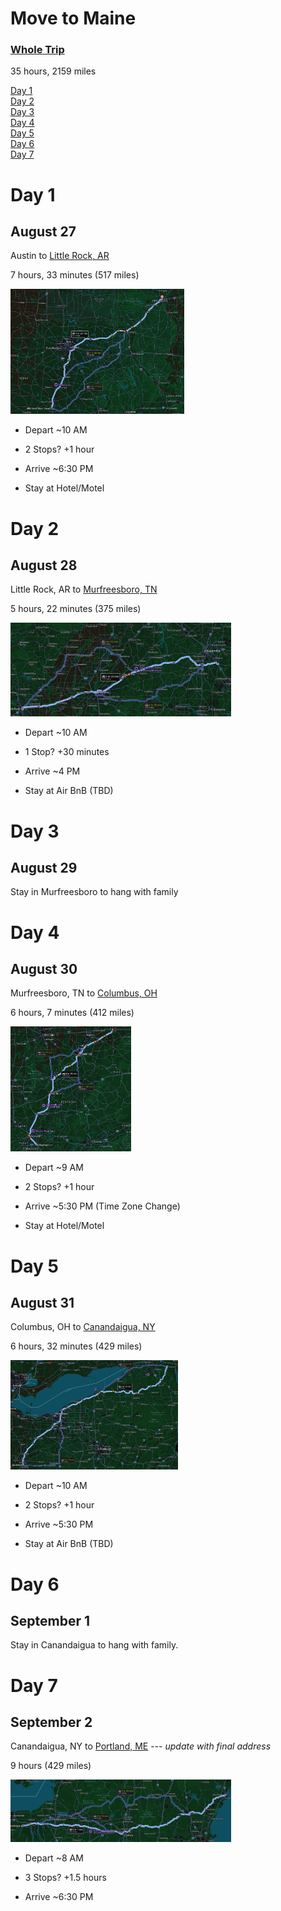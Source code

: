 # Move to Maine
### [Whole Trip](https://maps.app.goo.gl/MdMXAQ76ksYJKyqo7)
35 hours, 2159 miles

[Day 1](#"day-1)<br>
[Day 2](#day-2)<br>
[Day 3](#day-3)<br>
[Day 4](#day-4)<br>
[Day 5](#day-5)<br>
[Day 6](#day-6)<br>
[Day 7](#day-7)<br>


# Day 1
## August 27

Austin to [Little Rock, AR](https://maps.app.goo.gl/RSqsVbbEEius8Uhy6)

7 hours, 33 minutes (517 miles)

<img src="images/AUS_TX-LR_AR.png" height="200">

- Depart ~10 AM

- 2 Stops? +1 hour

- Arrive ~6:30 PM

- Stay at Hotel/Motel

# Day 2
## August 28
Little Rock, AR to [Murfreesboro, TN](https://maps.app.goo.gl/bVtnWE2aw6Twp9RWA)

5 hours, 22 minutes (375 miles)

<img src="images/LR_AR-MUR_TN.png" height="150">

- Depart ~10 AM

- 1 Stop? +30 minutes

- Arrive ~4 PM

- Stay at Air BnB (TBD)

# Day 3
## August 29
Stay in Murfreesboro to hang with family

# Day 4
## August 30
Murfreesboro, TN to [Columbus, OH](https://maps.app.goo.gl/Q4yeC6588fyNRwJHA)

6 hours, 7 minutes (412 miles)

<img src="images/MUR_TN-COL_OH.png" height="200">

- Depart ~9 AM

- 2 Stops? +1 hour

- Arrive ~5:30 PM (Time Zone Change)

- Stay at Hotel/Motel

# Day 5
## August 31

Columbus, OH to [Canandaigua, NY](https://maps.app.goo.gl/rc2MMeUWn7wRtm9f6)

6 hours, 32 minutes (429 miles)

<img src="images/COL_OH-CAN_NY.png" height="175">

- Depart ~10 AM

- 2 Stops? +1 hour 

- Arrive ~5:30 PM

- Stay at Air BnB (TBD)

# Day 6
## September 1

Stay in Canandaigua to hang with family.

# Day 7
## September 2

Canandaigua, NY to [Portland, ME](https://maps.app.goo.gl/X56vmV43XoPi2mTK6) --- *update with final address*

9 hours (429 miles)

<img src="images/CAN_NY-POR_ME.png" height="100">

- Depart ~8 AM

- 3 Stops? +1.5 hours

- Arrive ~6:30 PM